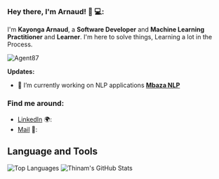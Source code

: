 ### Hey there, I'm __Arnaud__! 👋 💻:

I'm **Kayonga Arnaud**, a **Software Developer** and **Machine Learning** **Practitioner** and **Learner**. I'm here to solve things, Learning a lot in the Process.

<p align="left"> <img src="https://komarev.com/ghpvc/?username=agent87" alt="Agent87" /> </p>

<!-- **Latest Publications:**  
- [**Extracting CSV data from PDF files with Python**](https://www.kayarn.com)   -->

**Updates:**
- 🔭 I’m currently working on NLP applications [**Mbaza NLP**](https://www.mbaza.org)


### Find me around:
- [LinkedIn](https://www.linkedin.com/in/arnaud-kayonga-5910a813a/) 🌍:
- [Mail](arnauldkayonga1@gmail.com) 📧:

## **Language and Tools**

![Top Languages](https://github-readme-stats.vercel.app/api/top-langs/?username=agent87&theme=radical&hide=javascript,css,html,scss,tex)
![Thinam's GitHub Stats](https://github-readme-stats.vercel.app/api?username=agent87&hide=prs,issues,contribs?username=agent87&count_private=true?username=agent87&show_icons=true&theme=radical)




